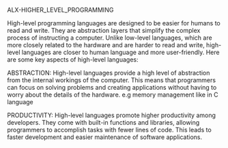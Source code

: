 ALX-HIGHER_LEVEL_PROGRAMMING

High-level programming languages are designed to be easier for humans to read and write. They are abstraction layers that simplify the complex process of instructing a computer. Unlike low-level languages, which are more closely related to the hardware and are harder to read and write, high-level languages are closer to human language and more user-friendly. Here are some key aspects of high-level languages:

ABSTRACTION:
High-level languages provide a high level of abstraction from the internal workings of the computer. This means that programmers can focus on solving problems and creating applications without having to worry about the details of the hardware. e.g memory management like in C language

PRODUCTIVITY:
High-level languages promote higher productivity among developers. They come with built-in functions and libraries, allowing programmers to accomplish tasks with fewer lines of code. This leads to faster development and easier maintenance of software applications.
